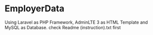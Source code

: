 # EmployerData
Using Laravel as PHP Framework, AdminLTE 3 as HTML Template and MySQL as Database. check Readme (instruction).txt first

